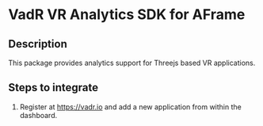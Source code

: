 # VadR VR Analytics SDK for AFrame

## Description
This package provides analytics support for Threejs based VR applications.  

## Steps to integrate
1. Register at https://vadr.io and add a new application from within the dashboard. 


